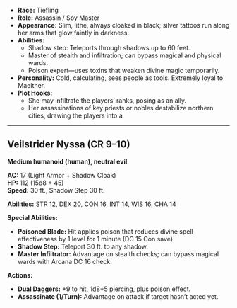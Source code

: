 - **Race:** Tiefling
- **Role:** Assassin / Spy Master
- **Appearance:** Slim, lithe, always cloaked in black; silver tattoos run along her arms that glow faintly in darkness.
- **Abilities:**
    - Shadow step: Teleports through shadows up to 60 feet.
    - Master of stealth and infiltration; can bypass magical and physical wards.
    - Poison expert—uses toxins that weaken divine magic temporarily.
- **Personality:** Cold, calculating, sees people as tools. Extremely loyal to Maelther.
- **Plot Hooks:**
    - She may infiltrate the players’ ranks, posing as an ally.
    - Her assassinations of key priests or nobles destabilize northern cities, drawing the players into a
---
## **Veilstrider Nyssa** (CR 9–10)

**Medium humanoid (human), neutral evil**

**AC:** 17 (Light Armor + Shadow Cloak)  
**HP:** 112 (15d8 + 45)  
**Speed:** 30 ft., Shadow Step 30 ft.

**Abilities:** STR 12, DEX 20, CON 16, INT 14, WIS 16, CHA 14

**Special Abilities:**

- **Poisoned Blade:** Hit applies poison that reduces divine spell effectiveness by 1 level for 1 minute (DC 15 Con save).
- **Shadow Step:** Teleport 30 ft. to any shadow.
- **Master Infiltrator:** Advantage on stealth checks; can bypass magical wards with Arcana DC 16 check.

**Actions:**
- **Dual Daggers:** +9 to hit, 1d8+5 piercing, plus poison effect.
- **Assassinate (1/Turn):** Advantage on attack if target hasn’t acted yet.